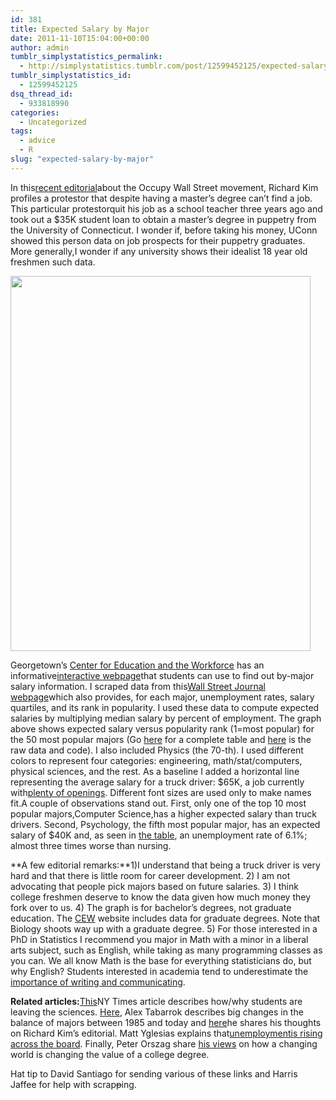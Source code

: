 ```yaml
---
id: 381
title: Expected Salary by Major
date: 2011-11-10T15:04:00+00:00
author: admin
tumblr_simplystatistics_permalink:
  - http://simplystatistics.tumblr.com/post/12599452125/expected-salary-by-major
tumblr_simplystatistics_id:
  - 12599452125
dsq_thread_id:
  - 933818990
categories:
  - Uncategorized
tags:
  - advice
  - R
slug: "expected-salary-by-major"
---
```

In this<a href="http://www.thenation.com/article/164348/audacity-occupy-wall-street" target="_blank">recent editorial</a>about the Occupy Wall Street movement, Richard Kim profiles a protestor that despite having a master&#8217;s degree can&#8217;t find a job. This particular protestorquit his job as a school teacher three years ago and took out a $35K student loan to obtain a master&#8217;s degree in puppetry from the University of Connecticut. I wonder if, before taking his money, UConn showed this person data on job prospects for their puppetry graduates. More generally,I wonder if any university shows their idealist 18 year old freshmen such data.

<img height="600" width="480" src="http://rafalab.jhsph.edu/images/salaryvsrank.png" />

Georgetown&#8217;s <a href="http://cew.georgetown.edu/">Center for Education and the Workforce</a> has an informative<a href="http://cew.georgetown.edu/whatsitworth/">interactive webpage</a>that students can use to find out by-major salary information. I scraped data from this<a href="http://graphicsweb.wsj.com/documents/NILF1111/#term=">Wall Street Journal webpage</a>which also provides, for each major, unemployment rates, salary quartiles, and its rank in popularity. I used these data to compute expected salaries by multiplying median salary by percent of employment. The graph above shows expected salary versus popularity rank (1=most popular) for the 50 most popular majors (Go <a href="http://rafalab.jhsph.edu/images/salarytable.html">here</a> for a complete table and <a href="http://rafalab.jhsph.edu/images/majors.zip">here</a> is the raw data and code). I also included Physics (the 70-th). I used different colors to represent four categories: engineering, math/stat/computers, physical sciences, and the rest. As a baseline I added a horizontal line representing the average salary for a truck driver: $65K, a job currently with<a href="http://www.npr.org/2011/10/13/141325299/a-labor-mismatch-means-trucking-jobs-go-unfilled">plenty of openings</a>. Different font sizes are used only to make names fit.A couple of observations stand out. First, only one of the top 10 most popular majors,Computer Science,has a higher expected salary than truck drivers. Second, Psychology, the fifth most popular major, has an expected salary of $40K and, as seen in <a href="http://rafalab.jhsph.edu/images/salarytable.html" target="_blank">the table</a>, an unemployment rate of 6.1%; almost three times worse than nursing.

**A few editorial remarks:**1)I understand that being a truck driver is very hard and that there is little room for career development. 2) I am not advocating that people pick majors based on future salaries. 3) I think college freshmen deserve to know the data given how much money they fork over to us. 4) The graph is for bachelor&#8217;s degrees, not graduate education. The <a href="http://cew.georgetown.edu/whatsitworth/">CEW</a> website includes data for graduate degrees. Note that Biology shoots way up with a graduate degree. 5) For those interested in a PhD in Statistics I recommend you major in Math with a minor in a liberal arts subject, such as English, while taking as many programming classes as you can. We all know Math is the base for everything statisticians do, but why English? Students interested in academia tend to underestimate the <a href="http://bulletin.imstat.org/2011/09/terence%E2%80%99s-stuff-speaking-reading-writing/" target="_blank">importance of writing and communicating</a>.

**Related articles:**<a href="http://www.nytimes.com/2011/11/06/education/edlife/why-science-majors-change-their-mind-its-just-so-darn-hard.html?_r=2" target="_blank">This</a>NY Times article describes how/why students are leaving the sciences. <a href="http://marginalrevolution.com/marginalrevolution/2011/11/college-has-been-oversold.html">Here</a>, Alex Tabarrok describes big changes in the balance of majors between 1985 and today and <a href="http://marginalrevolution.com/marginalrevolution/2011/11/not-from-the-onion-3.html" target="_blank">here</a>he shares his thoughts on Richard Kim&#8217;s editorial. Matt Yglesias explains that<a href="http://thinkprogress.org/yglesias/2011/11/08/363587/unemployment-is-rising-across-the-board/" target="_blank">unemploymentis rising across the board</a>. Finally, Peter Orszag share <a href="http://www.bloomberg.com/news/2011-11-09/winds-of-economic-change-blow-away-college-degree-peter-orszag.html" target="_blank">his views</a> on how a changing world is changing the value of a college degree.

Hat tip to David Santiago for sending various of these links and Harris Jaffee for help with scrap<strike>p</strike>ing.
